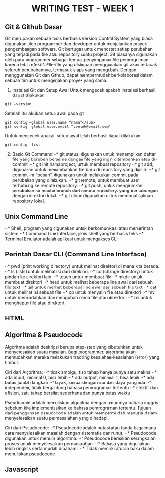 # <center>WRITING TEST - WEEK 1
## Git & Github Dasar
Git merupakan sebuah tools berbasis Version Control System yang biasa digunakan oleh programmer dan developer untuk menjalankan proyek pengembangan software. Git bertugas untuk mencatat setiap perubahan yang terjadi pada file atau repository suatu project. Git biasanya digunakan oleh para programmer sebagai tempat penyimpanan file pemrograman karena lebih efektif. File-file yang disimpan menggunakan git akan terlacak seluruh perubahannya, termasuk siapa yang mengubah. Dengan menggunakan Git dan Github, dapat mempermudah berkolaborasi dalam sebuah tim untuk mengerjakan proyek yang sama. 

1. Instalasi Git dan Setup Awal
Untuk mengecek apakah instalasi berhasil dapat dilakukan
``` 
git –version 
```

Setelah itu lakukan setup awal pada git 
``` 
git config –global user.name “nama”</sub>
git config –global user.email “contoh@email.com”
```

Untuk mengecek apakah setup awal telah berhasil dapat dilakukan
``` 
git config –list 
```

2. Basic Git Command
⋅⋅* git status, digunakan untuk menampilkan daftar file yang berubah bersama dengan file yang ingin ditambahkan atau di-commit.
⋅⋅* git init namaproject, untuk membuat repository
⋅⋅* git add, digunakan untuk menambahkan file baru di repository yang dipilih.
⋅⋅* git commit -m “pesan”, digunakan untuk melakukan commit pada perubahan yang dilakukan.
⋅⋅* git remote, untuk membuat user terhubung ke remote repository.
⋅⋅* git push, untuk mengirimkan perubahan ke master branch dari remote repository. yang berhubungan dengan direktori lokal.
⋅⋅* git clone digunakan untuk membuat salinan repository lokal.

## Unix Command Line
⋅⋅* Shell, program yang digunakan untuk berkomunikasi atau memerintah sistem
⋅⋅* Command Line Interface, jenis shell yang berbasis teks
⋅⋅* Terminal Emulator adalah aplikasi untuk mengakses CLI

## Perintah Dasar CLI (Command Line Interface)
⋅⋅* pwd (print working directory) untuk melihat direktori di mana kita berada.
⋅⋅* ls (lists) untuk melihat isi dari direktori.
⋅⋅* cd (change directory) untuk pindah ke direktori lain.
⋅⋅* touch untuk membuat file
⋅⋅* mkdir untuk membuat direktori
⋅⋅* head untuk melihat beberapa line awal dari sebuah file text
⋅⋅* tail untuk melihat beberapa line awal dari sebuah file text
⋅⋅* cat untuk melihat isi sebuah file
⋅⋅* cp untuk menyalin file atau direktori
⋅⋅* mv untuk memindahkan dan mengubah nama file atau direktori.
⋅⋅* rm untuk menghapus file atau direktori.

## HTML


## Algoritma & Pseudocode
Algoritma adalah deskripsi berupa step-step yang dibutuhkan untuk menyelesaikan suatu masalah. Bagi programmer, algoritma akan memudahkan mereka melakukan tracking kesalahan-kesalahan (error) yang timbul.

Ciri dari Algoritma:
⋅⋅* tidak ambigu, tiap tahap hanya punya satu makna
⋅⋅* ada input, minimal 0, bisa lebih
⋅⋅* ada output, minimal 1, bisa lebih
⋅⋅* ada batas jumlah langkah
⋅⋅* layak, sesuai dengan sumber daya yang ada
⋅⋅* independen, tidak bergantung bahasa pemrograman tertentu
⋅⋅* efektif dan efisien, satu tahap bersifat sederhana dan punya batas waktu

Pseudocode adalah menuliskan algoritma dengan umumnya bahasa inggris sebelum kita implementasikan ke bahasa pemrograman tertentu. Tujuan dari penggunaan pseudocode adalah untuk mempermudah manusia dalam menyelesaikan suatu permasalahan yang dihadapi.

Ciri dari Pseudocode:
⋅⋅* Pseudocode adalah notasi atau tanda bagaimana cara menyelesaikan masalah dengan sistematis dan runut.
⋅⋅* Pseudocode digunakan untuk menulis algoritma.
⋅⋅* Pseudocode berisikan serangkaian proses untuk menyelesaikan permasalahan.
⋅⋅* Bahasa yang digunakan lebih ringkas serta mudah dipahami.
⋅⋅* Tidak memiliki aturan baku dalam menuliskan pseudocode.

## Javascript